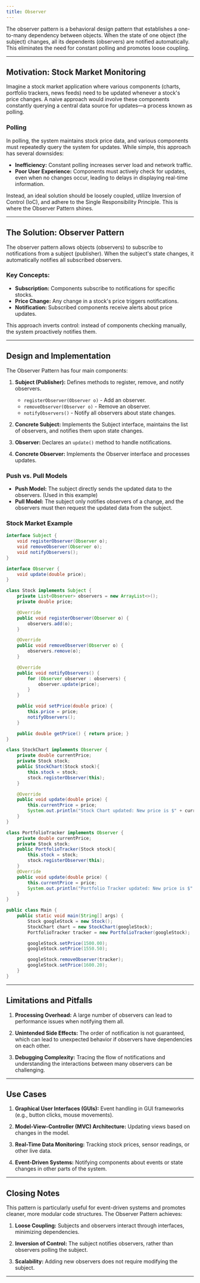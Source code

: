 ```yaml
---
title: Observer
---
```


The observer pattern is a behavioral design pattern that establishes a one-to-many dependency
between objects. When the state of one object (the subject) changes, all its dependents 
(observers) are notified automatically. This eliminates the need for constant polling and 
promotes loose coupling.

---
## Motivation: Stock Market Monitoring

Imagine a stock market application where various components (charts, portfolio trackers, news 
feeds) need to be updated whenever a stock's price changes. A naive approach would involve these
components constantly querying a central data source for updates—a process known as polling.

### Polling

In polling, the system maintains stock price data, and various components must repeatedly 
query the system for updates. While simple, this approach has several downsides:

*   **Inefficiency:** Constant polling increases server load and network traffic.
*   **Poor User Experience:** Components must actively check for updates, even when no changes occur, leading to delays in displaying real-time information.

Instead, an ideal solution should be loosely coupled, utilize Inversion of Control (IoC), and
adhere to the Single Responsibility Principle. This is where the Observer Pattern shines.

---

## The Solution: Observer Pattern

The observer pattern allows objects (observers) to subscribe to notifications from a subject
(publisher). When the subject's state changes, it automatically notifies all subscribed observers.

### Key Concepts:

*   **Subscription:** Components subscribe to notifications for specific stocks.
*   **Price Change:** Any change in a stock's price triggers notifications.
*   **Notification:** Subscribed components receive alerts about price updates.

This approach inverts control: instead of components checking manually, the system proactively
notifies them.

---

## Design and Implementation

The Observer Pattern has four main components:

1.  **Subject (Publisher):** Defines methods to register, remove, and notify observers.
    *   `registerObserver(Observer o)` - Add an observer.
    *   `removeObserver(Observer o)` - Remove an observer.
    *   `notifyObservers()` - Notify all observers about state changes.

2.  **Concrete Subject:** Implements the Subject interface, maintains the list of observers, 
and notifies them upon state changes.

3. **Observer:** Declares an `update()` method to handle notifications.

4.  **Concrete Observer:** Implements the Observer interface and processes updates.

### Push vs. Pull Models

*   **Push Model:** The subject directly sends the updated data to the observers. (Used in this example)
*   **Pull Model:** The subject only notifies observers of a change, and the observers must 
then request the updated data from the subject.

### Stock Market Example

```java
interface Subject {
    void registerObserver(Observer o);
    void removeObserver(Observer o);
    void notifyObservers();
}
```

```java
interface Observer {
    void update(double price);
}
```

```java
class Stock implements Subject {
    private List<Observer> observers = new ArrayList<>();
    private double price;

    @Override
    public void registerObserver(Observer o) {
        observers.add(o);
    }

    @Override
    public void removeObserver(Observer o) {
        observers.remove(o);
    }

    @Override
    public void notifyObservers() {
        for (Observer observer : observers) {
            observer.update(price);
        }
    }

    public void setPrice(double price) {
        this.price = price;
        notifyObservers();
    }

    public double getPrice() { return price; }
}
```

```java
class StockChart implements Observer {
    private double currentPrice;
    private Stock stock;
    public StockChart(Stock stock){
        this.stock = stock;
        stock.registerObserver(this);
    }

    @Override
    public void update(double price) {
        this.currentPrice = price;
        System.out.println("Stock Chart updated: New price is $" + currentPrice);
    }
}
```

```java
class PortfolioTracker implements Observer {
    private double currentPrice;
    private Stock stock;
    public PortfolioTracker(Stock stock){
        this.stock = stock;
        stock.registerObserver(this);
    }
    @Override
    public void update(double price) {
        this.currentPrice = price;
        System.out.println("Portfolio Tracker updated: New price is $" + currentPrice);
    }
}
```

```java
public class Main {
    public static void main(String[] args) {
        Stock googleStock = new Stock();
        StockChart chart = new StockChart(googleStock);
        PortfolioTracker tracker = new PortfolioTracker(googleStock);

        googleStock.setPrice(1500.00);
        googleStock.setPrice(1550.50);

        googleStock.removeObserver(tracker);
        googleStock.setPrice(1600.20);
    }
}
```

---

## Limitations and Pitfalls

1.  **Processing Overhead:** A large number of observers can lead to performance issues when
notifying them all.

2.  **Unintended Side Effects:** The order of notification is not guaranteed, which can lead 
to unexpected behavior if observers have dependencies on each other.

3.  **Debugging Complexity:** Tracing the flow of notifications and understanding the
interactions between many observers can be challenging.

---

## Use Cases

1.  **Graphical User Interfaces (GUIs):** Event handling in GUI frameworks (e.g., button clicks,
mouse movements).

2.  **Model-View-Controller (MVC) Architecture:** Updating views based on changes in the model.

3.  **Real-Time Data Monitoring:** Tracking stock prices, sensor readings, or other live data.

4.  **Event-Driven Systems:** Notifying components about events or state changes in other parts
of the system.

---

## Closing Notes
This pattern is particularly useful for event-driven systems and promotes cleaner, more modular
code structures.
The Observer Pattern achieves:

1.  **Loose Coupling:** Subjects and observers interact through interfaces, minimizing dependencies.

2.  **Inversion of Control:** The subject notifies observers, rather than observers polling the subject.

3.  **Scalability:** Adding new observers does not require modifying the subject.
---
